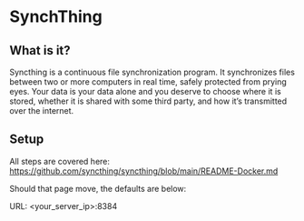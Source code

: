 # SynchThing

## What is it?
Syncthing is a continuous file synchronization program. It synchronizes files between two or more computers in real time, safely protected from prying eyes. Your data is your data alone and you deserve to choose where it is stored, whether it is shared with some third party, and how it’s transmitted over the internet.

## Setup
All steps are covered here: https://github.com/syncthing/syncthing/blob/main/README-Docker.md

Should that page move, the defaults are below:

URL: <your_server_ip>:8384
